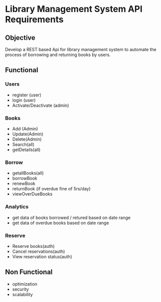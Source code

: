 # Library Management System API Requirements

## Objective
Develop a REST based Api for library management system to automate the process of borrowing and returning books by users.

## Functional

### Users
- register (user)
- login (user)
- Activate/Deactivate (admin)

### Books
- Add (Admin)
- Update(Admin)
- Delete(Admin)
- Search(all)
- getDetails(all)

### Borrow
- getallBooks(all)
- borrowBook
- renewBook
- returnBook (if overdue fine of 5rs/day)
- viewOverDueBooks

### Analytics
- get data of books borrowed / retured based on date range
- get data of overdue books based on date range

### Reserve
- Reserve books(auth)
- Cancel reservations(auth)
- View reservation status(auth)

## Non Functional
- optimization
- security
- scalability